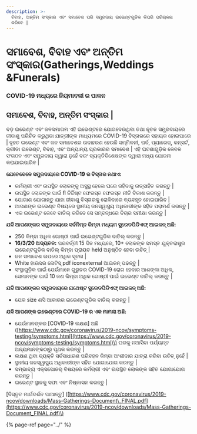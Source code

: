 ```yaml
---
description: >-
  ବିବାହ, ଅନ୍ତିମ ସଂସ୍କାର ଏବଂ ସମାବେଶ ପରି ସମ୍ପ୍ରଦାୟ ଇଭେଣ୍ଟଗୁଡିକ କିପରି ପରିଚାଳନା
  କରିବେ |
---
```


# ସମାବେଶ, ବିବାହ ଏବଂ ଅନ୍ତିମ ସଂସ୍କାର\(Gatherings,Weddings &Funerals\)

### COVID-19 ମଧ୍ୟରେ ନିୟମାବଳୀ ର ପାଳନ 

## ସମାବେଶ, ବିବାହ, ଅନ୍ତିମ ସଂସ୍କାର \|

ବଡ଼ ଇଭେଣ୍ଟ ଏବଂ ଜନସମାଗମ ଏହି ଇଭେଣ୍ଟରେ ଯୋଗଦେଉଥିବା ତଥା ନୂତନ ସମ୍ପ୍ରଦାୟରେ ଜୀବାଣୁ ପରିଚିତ କରୁଥିବା ଯାତ୍ରୀଙ୍କ ମାଧ୍ୟମରେ COVID-19 ବିସ୍ତାରରେ ସହାୟକ ହୋଇପାରେ \| ବୃହତ ଇଭେଣ୍ଟ ଏବଂ ଜନ ସମାବେଶର ଉଦାହରଣ ହେଉଛି ସମ୍ମିଳନୀ, ପର୍ବ, ପ୍ୟାରେଡ୍, କନ୍ସର୍ଟ, କ୍ରୀଡା ଇଭେଣ୍ଟ, ବିବାହ, ଏବଂ ଅନ୍ୟାନ୍ୟ ପ୍ରକାରର ସମାବେଶ \| ଏହି ଘଟଣାଗୁଡ଼ିକ କେବଳ ସଂଗଠନ ଏବଂ ସମ୍ପ୍ରଦାୟ ଦ୍ୱାରା ନୁହେଁ ବରଂ ବ୍ୟକ୍ତିବିଶେଷଙ୍କ ଦ୍ୱାରା ମଧ୍ୟ ଯୋଜନା କରାଯାଇପାରିବ \|

 **ଯେତେବେଳେ ସମ୍ପ୍ରଦାୟରେ COVID-19 ର  ବିସ୍ତାର ନଥାଏ:** 

* କର୍ମଚାରୀ ଏବଂ ଉପସ୍ଥିତ ଲୋକଙ୍କୁ ଅସୁସ୍ଥ ହେଲେ ଘରେ ରହିବାକୁ ଉତ୍ସାହିତ କରନ୍ତୁ \|
* ଉପସ୍ଥିତ ଲୋକଙ୍କ ପାଇଁ ﬂ ନିର୍ଦ୍ଦିଷ୍ଟ ଫେରସ୍ତ ଫେରସ୍ତ ନୀତି ବିକାଶ କରନ୍ତୁ \|
* ଯୋଗାଣ ଯୋଗାନ୍ତୁ ଯାହା ଜୀବାଣୁ ବିସ୍ତାରକୁ ରୋକିବାରେ ବ୍ୟବହୃତ ହୋଇପାରିବ \|
* ଆପଣଙ୍କ ଇଭେଣ୍ଟ ବିଷୟରେ ସ୍ଥାନୀୟ ଜନସ୍ୱାସ୍ଥ୍ୟ ଅଧିକାରୀଙ୍କ ସହିତ ପରାମର୍ଶ କରନ୍ତୁ \|
* ଏକ ଇଭେଣ୍ଟ କେବେ ବାତିଲ୍ କରିବେ ସେ ସମ୍ବନ୍ଧରେ ବିଚାର ସମୀକ୍ଷା କରନ୍ତୁ \|

 **ଯଦି ଆପଣଙ୍କର ସମ୍ପ୍ରଦାୟରେ ସର୍ବନିମ୍ନ କିମ୍ବା ମଧ୍ୟମ ସ୍ପ୍ରେଡପିଡିଏଫ୍ ଆଇକନ୍ ଅଛି:** 

* 250 କିମ୍ବା ଅଧିକ ଗୋଷ୍ଠୀ ପାଇଁ ଇଭେଣ୍ଟଗୁଡିକ ବାତିଲ୍ କରନ୍ତୁ \|
*  **16/3/20 ଅଦ୍ୟତନ:**  ପରବର୍ତ୍ତୀ 15 ଦିନ ମଧ୍ୟରେ, 10+ ଲୋକଙ୍କ ସମସ୍ତ ଯୁକ୍ତରାଷ୍ଟ୍ର ଇଭେଣ୍ଟଗୁଡିକ ବାତିଲ୍ କିମ୍ବା ପ୍ରାୟତ held ଅନୁଷ୍ଠିତ ହେବା ଉଚିତ୍ \|
* ଜନ ସମାବେଶ ଉପରେ ଅଧିକ ସୂଚନା \|
* White  ହାଉସର ନୋଟିସ୍ pdf iconexternal ଆଇକନ୍ ପଢନ୍ତୁ \|
* ସଂସ୍ଥାଗୁଡ଼ିକ ପାଇଁ ଯେଉଁମାନେ ଗୁରୁତର COVID-19 ରୋଗ ହେବାର ଆଶଙ୍କା ଅଧିକ, ସେମାନଙ୍କ ପାଇଁ 10 ଜଣ କିମ୍ବା ଅଧିକ ଗୋଷ୍ଠୀ ପାଇଁ ଇଭେଣ୍ଟ ବାତିଲ୍ କରନ୍ତୁ \|

 **ଯଦି ଆପଣଙ୍କର ସମ୍ପ୍ରଦାୟରେ ଯଥେଷ୍ଟ ସ୍ପ୍ରେଡପିଡିଏଫ୍ ଆଇକନ୍ ଅଛି:** 

* ଯେକ size ଣସି ଆକାରର ଇଭେଣ୍ଟଗୁଡିକ ବାତିଲ୍ କରନ୍ତୁ \|

 **ଯଦି ଆପଣଙ୍କ ଇଭେଣ୍ଟରେ COVID-19 ର ଏକ ମାମଲା ଅଛି:** 

* ଯେଉଁମାନଙ୍କର \[COVID-19 ଲକ୍ଷଣ\] ଅଛି \([https://www.cdc.gov/coronavirus/2019-ncov/symptoms-testing/symptoms.html](https://www.cdc.gov/coronavirus/2019-ncov/symptoms-testing/symptoms.html)\) ଘରକୁ ନଆସିବା ପର୍ଯ୍ୟନ୍ତ ଅନ୍ୟମାନଙ୍କଠାରୁ ପୃଥକ କରନ୍ତୁ \|
* ଲକ୍ଷଣ ଥିବା ବ୍ୟକ୍ତି ସର୍ବସାଧାରଣ ପରିବହନ କିମ୍ବା ଅଂଶୀଦାର ଯାତ୍ରା କରିବା ଉଚିତ୍ ନୁହେଁ \|
* ସ୍ଥାନୀୟ ଜନସ୍ୱାସ୍ଥ୍ୟ ଅଧିକାରୀଙ୍କ ସହିତ ଯୋଗାଯୋଗ କରନ୍ତୁ \|
* ସମ୍ଭାବ୍ୟ ଏକ୍ସପୋଜର୍ ବିଷୟରେ କର୍ମଚାରୀ ଏବଂ ଉପସ୍ଥିତ ଲୋକଙ୍କ ସହିତ ଯୋଗାଯୋଗ କରନ୍ତୁ \|
* ଇଭେଣ୍ଟ ସ୍ଥାନକୁ ସଫା ଏବଂ ନିଷ୍କାସନ କରନ୍ତୁ \|

\[ବିସ୍ତୃତ ମାର୍ଗଦର୍ଶନ ପାଆନ୍ତୁ\] \([https://www.cdc.gov/coronavirus/2019-ncov/downloads/Mass-Gatherings-Document\_FINAL.pdf](https://www.cdc.gov/coronavirus/2019-ncov/downloads/Mass-Gatherings-Document_FINAL.pdf)\)

{% page-ref page="../" %}



